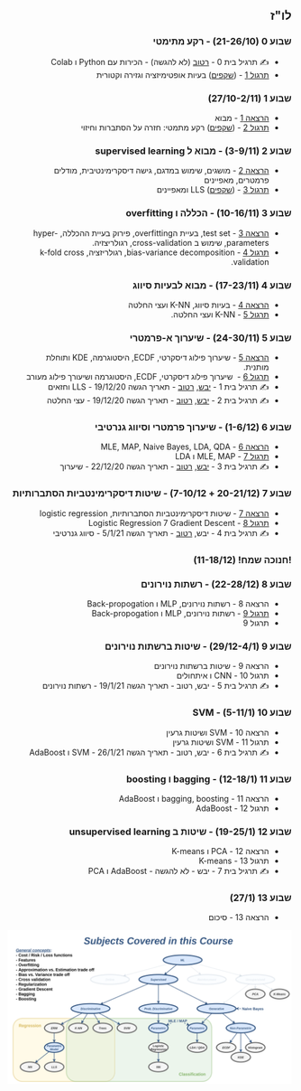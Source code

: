 ---
---

<div dir="rtl">

## לו"ז

<div>

### שבוע 0 (21-26/10) - רקע מתימטי

- ✍️ תרגיל בית 0 - <a href="https://colab.research.google.com/github/technion046195/technion046195/blob/master/content/assignments/assignment_0_ex.ipynb" target="_blank">רטוב</a> (לא להגשה) - הכירות עם Python ו Colab
- [תרגול 1](/tutorial01/) - (<a href="https://moodle.technion.ac.il/mod/resource/view.php?id=882936" target="_blank">שקפים</a>) בעיות אופטימיזציה וגזירה וקטורית

### שבוע 1 (27/10-2/11)

- [הרצאה 1](/lecture01/slides/) - מבוא
- [תרגול 2](/tutorial02/) - (<a href="https://moodle.technion.ac.il/mod/resource/view.php?id=882940" target="_blank">שקפים</a>) רקע מתמטי: חזרה על הסתברות וחיזוי

### שבוע 2 (3-9/11) - מבוא ל supervised learning

- [הרצאה 2](/lecture02/) - מושגים, שימוש במדגם, גישה דיסקרימינטיבית, מודלים פרמטרים, מאפיינים
- [תרגול 3](/tutorial03/) - (<a href="https://moodle.technion.ac.il/mod/resource/view.php?id=890443" target="_blank">שקפים</a>) LLS ומאפיינים

### שבוע 3 (10-16/11) - הכללה ו overfitting

- [הרצאה 3](/lecture03/) - test set, בעיית הoverfitting, פירוק בעיית ההכללה, hyper-parameters, שימוש ב cross-validation, רגולריצזיה.
- [תרגול 4](/tutorial04/) - bias-variance decomposition, רגולריזציה, k-fold cross validation.

### שבוע 4 (17-23/11) - מבוא לבעיות סיווג

- [הרצאה 4](/lecture04/) - בעיות סיווג, K-NN ועצי החלטה
- [תרגול 5](/tutorial05/) - K-NN ועצי החלטה.

### שבוע 5 (24-30/11) - שיערוך א-פרמטרי

- [הרצאה 5](/lecture05/) - שיערוך פילוג דיסקרטי, ECDF, היסטוגרמה, KDE ותוחלת מותנית.
- [תרגול 6](/tutorial06/) -  שיערוך פילוג דיסקרטי, ECDF, היסטוגרמה ושיעורך פילוג מעורב
- ✍️ תרגיל בית 1 -
  <a href="https://moodle.technion.ac.il/mod/resource/view.php?id=916862" target="_blank">יבש</a>,
  <a href="https://colab.research.google.com/github/technion046195/technion046195/blob/master/content/assignments/assignment_1_ex.ipynb" target="_blank">רטוב</a> -
  תאריך הגשה 19/12/20 - LLS וחזאים
- ✍️ תרגיל בית 2 -
  <a href="https://moodle.technion.ac.il/mod/resource/view.php?id=908234" target="_blank">יבש</a>,
  <a href="https://colab.research.google.com/github/technion046195/technion046195/blob/master/content/assignments/assignment_2_ex.ipynb" target="_blank">רטוב</a> -
  תאריך הגשה 19/12/20 - עצי החלטה

### שבוע 6 (1-6/12) - שיערוך פרמטרי וסיווג גנרטיבי

- [הרצאה 6](/lecture06) - MLE, MAP, Naive Bayes, LDA, QDA
- [תרגול 7](/tutorial07/) - MLE, MAP ו LDA
- ✍️ תרגיל בית 3 -
  <a href="https://moodle.technion.ac.il/mod/resource/view.php?id=917360" target="_blank">יבש</a>,
  <a href="https://colab.research.google.com/github/technion046195/technion046195/blob/master/content/assignments/assignment_3_ex.ipynb" target="_blank">רטוב</a> -
  תאריך הגשה 22/12/20 - שיערוך

### שבוע 7 (20-21/12 + 7-10/12) - שיטות דיסקרימינטביות הסתברותיות

- [הרצאה 7](/lecture07) - שיטות דיסקרימינטביות הסתברותיות, logistic regression
- [תרגול 8](/tutorial08) - Logistic Regression 7 Gradient Descent
- ✍️ תרגיל בית 4 - יבש,
  <a href="https://colab.research.google.com/github/technion046195/technion046195/blob/master/content/assignments/assignment_4_ex.ipynb" target="_blank">רטוב</a> -
  תאריך הגשה 5/1/21 - סיווג גנרטיבי

### !חנוכה שמח! (11-18/12)

### שבוע 8 (22-28/12) - רשתות נוירונים

- הרצאה 8 - רשתות נוירונים, MLP ו Back-propogation
- [תרגול 9](/tutorial09) - רשתות נוירונים, MLP ו Back-propogation
- תרגול 9

### שבוע 9 (29/12-4/1) - שיטות ברשתות נוירונים

- הרצאה 9 - שיטות ברשתות נוירונים
- תרגול 10 - CNN ו איתחולים
- ✍️ תרגיל בית 5 - יבש, רטוב - תאריך הגשה 19/1/21 - רשתות נוירונים

### שבוע 10 (5-11/1) - SVM

- הרצאה 10 - SVM ושיטות גרעין
- תרגול 11 - SVM ושיטות גרעין
- ✍️ תרגיל בית 6 - יבש, רטוב - תאריך הגשה 26/1/21 - SVM ו AdaBoost

### שבוע 11 (12-18/1) - bagging ו boosting

- הרצאה 11 - bagging, boosting ו AdaBoost
- תרגול 12 - AdaBoost

### שבוע 12 (19-25/1) - שיטות ב unsupervised learning

- הרצאה 12 - PCA ו K-means
- תרגול 13 - K-means
- ✍️ תרגיל בית 7 - יבש - לא להגשה - AdaBoost ו PCA

### שבוע 13 (27/1)

- הרצאה 13 - סיכום

</div>

<div class="imgbox" style="max-width:900px">

![](./assets/course_diagram.png)

</div>

</div>
